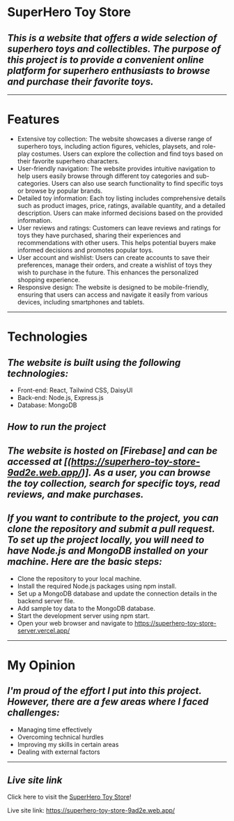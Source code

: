 # **SuperHero Toy Store**
## _This is a website that offers a wide selection of superhero toys and collectibles. The purpose of this project is to provide a convenient online platform for superhero enthusiasts to browse and purchase their favorite toys._
---
# **Features**
* Extensive toy collection: The website showcases a diverse range of superhero toys, including action figures, vehicles, playsets, and role-play costumes. Users can explore the collection and find toys based on their favorite superhero characters.
* User-friendly navigation: The website provides intuitive navigation to help users easily browse through different toy categories and sub-categories. Users can also use search functionality to find specific toys or browse by popular brands.
* Detailed toy information: Each toy listing includes comprehensive details such as product images, price, ratings, available quantity, and a detailed description. Users can make informed decisions based on the provided information.
* User reviews and ratings: Customers can leave reviews and ratings for toys they have purchased, sharing their experiences and recommendations with other users. This helps potential buyers make informed decisions and promotes popular toys.
* User account and wishlist: Users can create accounts to save their preferences, manage their orders, and create a wishlist of toys they wish to purchase in the future. This enhances the personalized shopping experience.
* Responsive design: The website is designed to be mobile-friendly, ensuring that users can access and navigate it easily from various devices, including smartphones and tablets.
---
# **Technologies**
## _The website is built using the following technologies:_
* Front-end: React, Tailwind CSS, DaisyUI
* Back-end: Node.js, Express.js
* Database: MongoDB

## _How to run the project_
## _The website is hosted on [Firebase] and can be accessed at [(https://superhero-toy-store-9ad2e.web.app/)]. As a user, you can browse the toy collection, search for specific toys, read reviews, and make purchases._
## _If you want to contribute to the project, you can clone the repository and submit a pull request. To set up the project locally, you will need to have Node.js and MongoDB installed on your machine. Here are the basic steps:_
* Clone the repository to your local machine.
* Install the required Node.js packages using npm install.
* Set up a MongoDB database and update the connection details in the backend server file.
* Add sample toy data to the MongoDB database.
* Start the development server using npm start.
* Open your web browser and navigate to https://superhero-toy-store-server.vercel.app/
---
# **My Opinion**
## _I'm proud of the effort I put into this project. However, there are a few areas where I faced challenges:_
* Managing time effectively
* Overcoming technical hurdles
* Improving my skills in certain areas
* Dealing with external factors
---
## _**Live site link**_
Click here to visit the [SuperHero Toy Store](https://superhero-toy-store-9ad2e.web.app/)!

Live site link: https://superhero-toy-store-9ad2e.web.app/